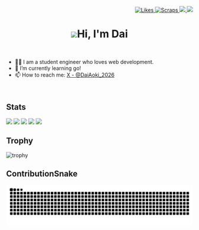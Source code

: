 <!-- ## Hi there 👋 -->

<!-- 1. GitHub usernameを変更 -->
<div align="right">
  <a href="https://zenn.dev/aoki_dai">
    <img src="https://badgen.org/img/zenn/aoki_dai/likes?style=plastic" alt="Likes" />
  </a>
  <a href="https://zenn.dev/aoki_dai?tab=scraps">
    <img src="https://badgen.org/img/zenn/aoki_dai/scraps?style=plastic" alt="Scraps" />
  </a>
  <a href="https://github.com/Aoki-Dai">
    <img height="20" src="https://komarev.com/ghpvc/?username=Aoki-Dai" />
  </a>
  <a href="https://github.com/Aoki-Dai">
    <img height="20" src="https://img.shields.io/github/followers/Aoki-Dai?label=follow&logo=github&style=flat" />
  </a>
</div>


<!-- 2. プロフィールや連絡先を変更 -->
<!-- ## <img src="https://media.giphy.com/media/hvRJCLFzcasrR4ia7z/giphy.gif" width="28"> Hi there -->
<h1 align="center"><img src="https://media.giphy.com/media/hvRJCLFzcasrR4ia7z/giphy.gif" width="28">Hi, I'm Dai</h1>
<br>

- 🧑‍💻 I am a student engineer who loves web development.
- 🌱 I’m currently learning go!
- 📫 How to reach me: [X - @DaiAoki_2026](https://x.com/DaiAoki_2026)
<br>

<!--
**Aoki-Dai/Aoki-Dai** is a ✨ _special_ ✨ repository because its `README.md` (this file) appears on your GitHub profile.

Here are some ideas to get you started:

- 🔭 I’m currently working on ...
- 🌱 I’m currently learning ...
- 👯 I’m looking to collaborate on ...
- 🤔 I’m looking for help with ...
- 💬 Ask me about ...
- 📫 How to reach me: ...
- 😄 Pronouns: ...
- ⚡ Fun fact: ...
-->

## Stats
![](http://github-profile-summary-cards.vercel.app/api/cards/profile-details?username=Aoki-Dai&theme=gruvbox)
![](http://github-profile-summary-cards.vercel.app/api/cards/repos-per-language?username=Aoki-Dai&theme=gruvbox)
![](http://github-profile-summary-cards.vercel.app/api/cards/most-commit-language?username=Aoki-Dai&theme=gruvbox)
![](http://github-profile-summary-cards.vercel.app/api/cards/stats?username=Aoki-Dai&theme=gruvbox)
![](http://github-profile-summary-cards.vercel.app/api/cards/productive-time?username=Aoki-Dai&theme=gruvbox&utcOffset=9)

## Trophy
![trophy](https://github-profile-trophy.vercel.app/?username=Aoki-Dai&theme=gruvbox)

## ContributionSnake
![](https://raw.githubusercontent.com/Aoki-Dai/Aoki-Dai/output/github-contribution-grid-snake.svg)

